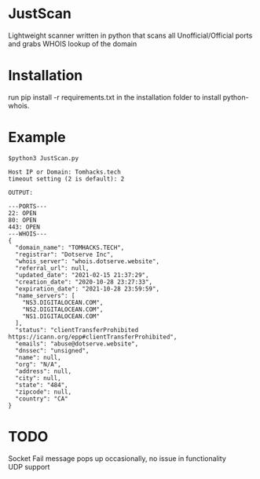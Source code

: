 # JustScan
Lightweight scanner written in python that scans all Unofficial/Official ports and grabs WHOIS lookup of the domain

# Installation
run pip install -r requirements.txt in the installation folder to install python-whois.

# Example
```
$python3 JustScan.py

Host IP or Domain: Tomhacks.tech
timeout setting (2 is default): 2

OUTPUT:

---PORTS---
22: OPEN
80: OPEN
443: OPEN
---WHOIS---
{
  "domain_name": "TOMHACKS.TECH",
  "registrar": "Dotserve Inc",
  "whois_server": "whois.dotserve.website",
  "referral_url": null,
  "updated_date": "2021-02-15 21:37:29",
  "creation_date": "2020-10-28 23:27:33",
  "expiration_date": "2021-10-28 23:59:59",
  "name_servers": [
    "NS3.DIGITALOCEAN.COM",
    "NS2.DIGITALOCEAN.COM",
    "NS1.DIGITALOCEAN.COM"
  ],
  "status": "clientTransferProhibited https://icann.org/epp#clientTransferProhibited",
  "emails": "abuse@dotserve.website",
  "dnssec": "unsigned",
  "name": null,
  "org": "N/A",
  "address": null,
  "city": null,
  "state": "484",
  "zipcode": null,
  "country": "CA"
}
```

# TODO
Socket Fail message pops up occasionally, no issue in functionality  
UDP support

